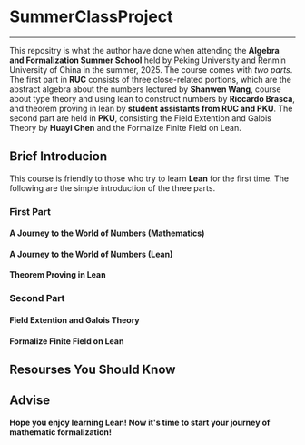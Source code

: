 # SummerClassProject 

---

This repositry is what the author have done when attending the **Algebra and Formalization Summer School** held by Peking University and Renmin University of China in the summer, 2025. The course comes with *two parts*. The first part in **RUC** consists of three close-related portions, which are the abstract algebra about the numbers lectured by **Shanwen Wang**, course about type theory and using lean to construct numbers by **Riccardo Brasca**, and theorem proving in lean by **student assistants from RUC and PKU**. The second part are held in **PKU**, consisting the Field Extention and Galois Theory by **Huayi Chen** and the Formalize Finite Field on Lean. 


## Brief Introducion 
This course is friendly to those who try to learn **Lean** for the first time. The following are the simple introduction of the three parts.

### First Part
#### A Journey to the World of Numbers (Mathematics)
#### A Journey to the World of Numbers (Lean)
#### Theorem Proving in Lean


### Second Part
#### Field Extention and Galois Theory
#### Formalize Finite Field on Lean


## Resourses You Should Know



## Advise 




**Hope you enjoy learning Lean! Now it's time to start your journey of mathematic formalization!**


